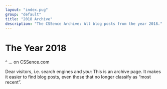 ```yaml
---
layout: "index.pug"
group: "default"
title: "2018 Archive"
description: "The CSSence Archive: All blog posts from the year 2018."
---
```


# The Year 2018
^ … on CSSence.com

Dear visitors, i.e. search engines and _you_: This is an archive page.
It makes it easier to find blog posts, even those that no longer classify as “most recent”.
